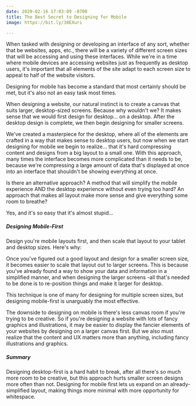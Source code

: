 ```yaml
---
date: 2020-02-16 17:03:09 -0700
title: The Best Secret to Designing for Mobile
image: https://bit.ly/38EXuri

---
```

When tasked with designing or developing an interface of any sort, whether that be websites, apps, etc., there will be a variety of different screen sizes that will be accessing and using these interfaces. While we're in a time where mobile devices are accessing websites just as frequently as desktop users, it's important that all elements of the site adapt to each screen size to appeal to half of the website visitors. 

Designing for mobile has become a standard that most certainly should be met, but it's also not an easy task most times.

When designing a website, our natural instinct is to create a canvas that suits larger, desktop-sized screens. Because why wouldn't we? It makes sense that we would first design for desktop... on a desktop. After the desktop design is complete, we then begin designing for smaller screens.

We've created a masterpiece for the desktop, where all of the elements are crafted in a way that makes sense to desktop users, but now when we start designing for mobile we begin to realize... that it's hard compressing content and designs from a big layout to a small one. With this approach, many times the interface becomes more complicated than it needs to be, because we're compressing a large amount of data that's displayed at once into an interface that shouldn't be showing everything at once.

Is there an alternative approach? A method that will simplify the mobile experience AND the desktop experience without even trying too hard? An approach that makes all layout make more sense and give everything some room to breathe?

Yes, and it's so easy that it's almost stupid...

##### Designing Mobile-First

Design you're mobile layouts first, and then scale that layout to your tablet and desktop sizes. Here's why:

Once you've figured out a good layout and design for a smaller screen size, it becomes easier to scale that layout out to larger screens. This is because you've already found a way to show your data and information in a simplified manner, and when designing the larger screens -all that's needed to be done is to re-position things and make it larger for desktop.

This technique is one of many for designing for multiple screen sizes, but designing mobile-first is unarguably the most effective.

The downside to designing on mobile is there's less canvas room if you're trying to be creative. So if you're designing a website with lots of fancy graphics and illustrations, it may be easier to display the fancier elements of your websites by designing on a larger canvas first. But we also must realize that the content and UX matters more than anything, including fancy illustrations and graphics.

##### Summary

Designing desktop-first is a hard habit to break, after all there's so much more room to be creative, but this approach hurts smaller screen designs more often than not. Designing for mobile first lets us expand on an already-simplified layout, making things more minimal with more opportunity for whitespace.